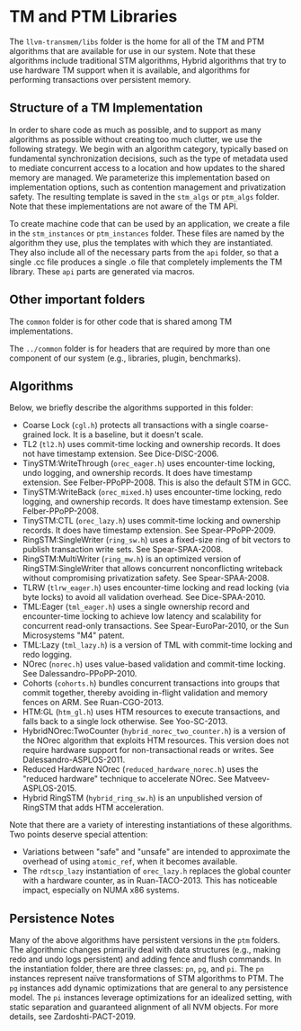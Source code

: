 # TM and PTM Libraries

The `llvm-transmem/libs` folder is the home for all of the TM and PTM algorithms
that are available for use in our system.  Note that these algorithms include
traditional STM algorithms, Hybrid algorithms that try to use hardware TM
support when it is available, and algorithms for performing transactions over
persistent memory.

## Structure of a TM Implementation

In order to share code as much as possible, and to support as many algorithms
as possible without creating too much clutter, we use the following strategy.
We begin with an algorithm category, typically based on fundamental
synchronization decisions, such as the type of metadata used to mediate
concurrent access to a location and how updates to the shared memory are
managed.  We parameterize this implementation based on implementation
options, such as contention management and privatization safety.  The
resulting template is saved in the `stm_algs` or `ptm_algs` folder.  Note
that these implementations are not aware of the TM API.

To create machine code that can be used by an application, we create a file in
the `stm_instances` or `ptm_instances` folder.  These files are named by the
algorithm they use, plus the templates with which they are instantiated. They
also include all of the necessary parts from the `api` folder, so that a single
.cc file produces a single .o file that completely implements the TM library.
These `api` parts are generated via macros.

## Other important folders

The `common` folder is for other code that is shared among TM implementations.

The `../common` folder is for headers that are required by more than one
component of our system (e.g., libraries, plugin, benchmarks).

## Algorithms

Below, we briefly describe the algorithms supported in this folder:

* Coarse Lock (`cgl.h`) protects all transactions with a single coarse-grained
  lock.  It is a baseline, but it doesn't scale.  
* TL2 (`tl2.h`) uses commit-time locking and ownership records.  It does not
  have timestamp extension.  See Dice-DISC-2006.
* TinySTM:WriteThrough (`orec_eager.h`) uses encounter-time locking, undo
  logging, and ownership records.  It does have timestamp extension.  See
  Felber-PPoPP-2008.  This is also the default STM in GCC.
* TinySTM:WriteBack (`orec_mixed.h`) uses encounter-time locking, redo logging,
  and ownership records.  It does have timestamp extension.  See
  Felber-PPoPP-2008.
* TinySTM:CTL (`orec_lazy.h`) uses commit-time locking and ownership records.
  It does have timestamp extension.  See Spear-PPoPP-2009.
* RingSTM:SingleWriter (`ring_sw.h`) uses a fixed-size ring of bit vectors to
  publish transaction write sets.  See Spear-SPAA-2008.
* RingSTM:MultiWriter (`ring_mw.h`) is an optimized version of
  RingSTM:SingleWriter that allows concurrent nonconflicting writeback without
  compromising privatization safety.  See Spear-SPAA-2008.
* TLRW (`tlrw_eager.h`) uses encounter-time locking and read locking (via byte
  locks) to avoid all validation overhead.  See Dice-SPAA-2010.
* TML:Eager (`tml_eager.h`) uses a single ownership record and encounter-time
  locking to achieve low latency and scalability for concurrent read-only
  transactions. See Spear-EuroPar-2010, or the Sun Microsystems "M4" patent.
* TML:Lazy (`tml_lazy.h`) is a version of TML with commit-time locking and redo
  logging.
* NOrec (`norec.h`) uses value-based validation and commit-time locking.  See
  Dalessandro-PPoPP-2010.
* Cohorts (`cohorts.h`) bundles concurrent transactions into groups that commit
  together, thereby avoiding in-flight validation and memory fences on ARM.  See
  Ruan-CGO-2013.
* HTM:GL (`htm_gl.h`) uses HTM resources to execute transactions, and falls back
  to a single lock otherwise.  See Yoo-SC-2013.
* HybridNOrec:TwoCounter (`hybrid_norec_two_counter.h`) is a version of the
  NOrec algorithm that exploits HTM resources.  This version does not require
  hardware support for non-transactional reads or writes.  See
  Dalessandro-ASPLOS-2011.
* Reduced Hardware NOrec (`reduced_hardware_norec.h`) uses the "reduced
  hardware" technique to accelerate NOrec.  See Matveev-ASPLOS-2015.
* Hybrid RingSTM (`hybrid_ring_sw.h`) is an unpublished version of RingSTM that
  adds HTM acceleration.

Note that there are a variety of interesting instantiations of these algorithms.
Two points deserve special attention:

* Variations between "safe" and "unsafe" are intended to approximate the
  overhead of using `atomic_ref`, when it becomes available.
* The `rdtscp_lazy` instantiation of `orec_lazy.h` replaces the global counter
  with a hardware counter, as in Ruan-TACO-2013.  This has noticeable impact,
  especially on NUMA x86 systems.

## Persistence Notes

Many of the above algorithms have persistent versions in the `ptm` folders.  The
algorithmic changes primarily deal with data structures (e.g., making redo and
undo logs persistent) and adding fence and flush commands.  In the instantiation
folder, there are three classes: `pn`, `pg`, and `pi`.  The `pn` instances
represent naïve transformations of STM algorithms to PTM.  The `pg` instances
add dynamic optimizations that are general to any persistence model.  The `pi`
instances leverage optimizations for an idealized setting, with static
separation and guaranteed alignment of all NVM objects.  For more details, see
Zardoshti-PACT-2019.
